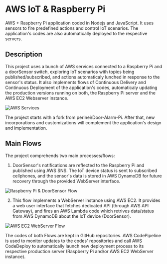 # AWS IoT & Raspberry Pi
AWS + Raspberry Pi application coded in Nodejs and JavaScript. It uses sensors to fire predefined actions and control IoT scenarios. The application's codes are also automatically deployed to the respective servers. 

## Description
This project uses a bunch of AWS services connected to a Raspberry Pi and a doorSensor switch, exploring IoT scenarios with topics being published/subscribed, and actions automaticaly lunched in response to the sensor's status. It also implements flows of Continuous Delivery and Continuous Deployment of the application's codes, automaticaly updating the production versions running on both, the Raspberry Pi server and the AWS EC2 Webserver instance.

![AWS Services](https://github.com/paulonegrao/aws-iot-raspberry-pi/blob/master/images/aws%20services.png?raw=true)

The project starts with a fork from perinei/Door-Alarm-Pi. After that, new incorporations and customizations will complement the application's design and implementation.

## Main Flows

The project comprehends two main processes/flows:

1. DoorSensor's notifications are reflected to the Raspberry Pi and published using AWS SNS. The IoT device status is sent to subscribed cellphones, and the sensor's data is stored in AWS DynamoDB for future recovery through the provided WebServer interface.

![Raspberry Pi & DoorSensor Flow](https://github.com/paulonegrao/aws-iot-raspberry-pi/blob/master/images/Raspberry_Pi_plus_DoorSensor_Flow.png?raw=true)

2. This flow implements a WebServer instance using AWS EC2. It provides a web user interface that fetches dedicated API (through AWS API Gateway), and fires an AWS Lambda code which retrives data/status from AWS DynamoDB about the IoT device (DoorSensor).

![AWS EC2 WebServer Flow](https://github.com/paulonegrao/aws-iot-raspberry-pi/blob/master/images/AWS_EC2_WebServer_Flow.png?raw=true)

The codes of both Flows are kept in GitHub repositories. AWS CodePipeline is used to monitor updates to the codes' repositories and call AWS CodeDeploy to automatically launch new deployment process to its respective production server (Raspberry Pi and/or AWS EC2 WebServer instance).
